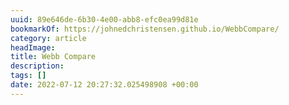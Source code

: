 ```yaml
---
uuid: 89e646de-6b30-4e00-abb8-efc0ea99d81e
bookmarkOf: https://johnedchristensen.github.io/WebbCompare/
category: article
headImage:
title: Webb Compare
description:
tags: []
date: 2022-07-12 20:27:32.025498908 +00:00
---
```

